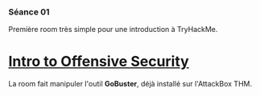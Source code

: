 ### Séance 01

Première room très simple pour une introduction à TryHackMe.

# [Intro to Offensive Security](https://tryhackme.com/r/room/introtooffensivesecurity)
La room fait manipuler l'outil **GoBuster**, déjà installé sur l'AttackBox THM.
